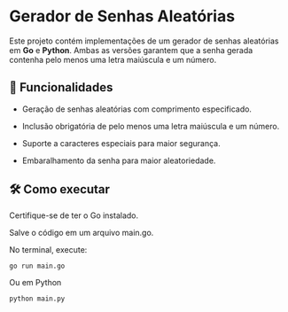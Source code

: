 # Gerador de Senhas Aleatórias

Este projeto contém implementações de um gerador de senhas aleatórias em **Go** e **Python**. Ambas as versões garantem que a senha gerada contenha pelo menos uma letra maiúscula e um número.

## :pushpin: Funcionalidades

* Geração de senhas aleatórias com comprimento especificado.

* Inclusão obrigatória de pelo menos uma letra maiúscula e um número.

* Suporte a caracteres especiais para maior segurança.

* Embaralhamento da senha para maior aleatoriedade.


## :hammer_and_wrench: Como executar

Certifique-se de ter o Go instalado.

Salve o código em um arquivo main.go.

No terminal, execute:
```shell
go run main.go
```
Ou em Python
```
python main.py
```
